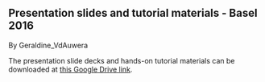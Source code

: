 ## Presentation slides and tutorial materials - Basel 2016

By Geraldine_VdAuwera

<p>The presentation slide decks and hands-on tutorial materials can be downloaded at <a rel="nofollow" href="https://drive.google.com/drive/folders/0BwTg3aXzGxEDeXFfOEJSeHk3bnc?usp=sharing">this Google Drive link</a>.</p>
